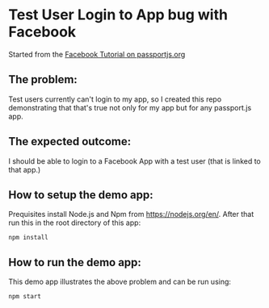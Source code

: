 # Test User Login to App bug with Facebook

Started from the [Facebook Tutorial on passportjs.org](https://www.passportjs.org/tutorials/facebook/)

## The problem:

Test users currently can't login to my app, so I created this repo demonstrating that that's true not only for my app but for any passport.js app.

## The expected outcome:

I should be able to login to a Facebook App with a test user (that is linked to that app.)


## How to setup the demo app:

Prequisites install Node.js and Npm from https://nodejs.org/en/. After that run this in the root directory of this app:

```
npm install
```

## How to run the demo app:

This demo app illustrates the above problem and can be run using:

```
npm start
```

